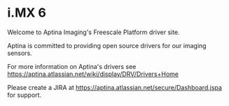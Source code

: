 i.MX 6
=====

Welcome to Aptina Imaging's Freescale Platform driver site.

Aptina is committed to providing open source drivers for our imaging sensors.

For more information on Aptina's drivers see https://aptina.atlassian.net/wiki/display/DRV/Drivers+Home

Please create a JIRA at https://aptina.atlassian.net/secure/Dashboard.jspa for support.
